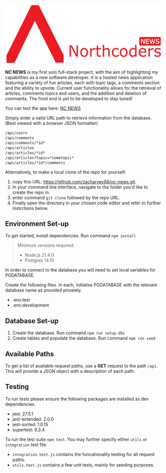 ![NC News](/assets/images/nc-news-project.png)

**NC NEWS** is my first solo full-stack project, with the aim of highlighting my capabilities as a new software developer. It is a hosted news application featuring a variety of fun articles, each with topic tags, a comments section and the ability to upvote. Current user functionality allows for the retrieval of articles, comments topics and users, and the addition and deletion of comments. The front end is yet to be developed to stay tuned!

You can test the app here: [NC NEWS](https://nc-news-ngma.onrender.com)

Simply enter a valid URL path to retrieve information from the database. (Best viewed with a browser JSON formatter)
```
/api/users
/api/comments
/api/comments/*id*
/api/articles
/api/articles/*id*
/api/articles?topic=*sometopic*
/api/articles/*id*/comments
```

Alternatively, to make a local clone of the repo for yourself:
1. copy this URL: https://github.com/zacharvey88/nc-news.git.
2. In your command line interface, navigate to the folder you'd like to create the repo in.
3. enter command `git clone` followed by the repo URL.
4. Finally open the directory in your chosen code editor and refer to further instrctions below.


## Environment Set-up

To get started, install dependencies. Run command `npm install`

> Minimum versions required:
> - Node.js 21.4.0
> - Postgres 14.10

In order to connect to the database you will need to set local variables for PGDATABASE. 

Create the following files. In each, initialise PGDATABASE with the relevant database name as provided privately.

- .env.test
- .env.development



## Database Set-up

1. Create the database. Run command `npm run setup-dbs`
2. Create tables and populate the database. Run command `npm run seed`


## Available Paths

To get a list of available request paths, use a **GET** request to the path `/api`. This will provide a JSON object with a description of each path.


## Testing

To run tests please ensure the following packages are installed as dev dependencies.

- jest: 27.5.1
- jest-extended: 2.0.0
- jest-sorted: 1.0.15
- supertest: 6.3.4

To run the test suite `npm test`. You may further specify either `utils` or `integration` test file.
- `integration.test.js` contains the funcationality testing for all request paths.
- `utils.test.js` contains a few unit tests, mainly for seeding purposes.
